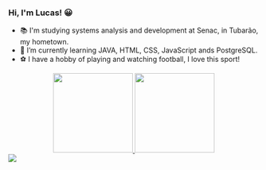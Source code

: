 ### Hi, I'm Lucas! 😀

- 📚 I'm studying systems analysis and development at Senac, in Tubarão, my hometown.
- 🌱 I’m currently learning JAVA, HTML, CSS, JavaScript ands PostgreSQL.
- ⚽ I have a hobby of playing and watching football, I love this sport!

<div align="center">
  <a href="https://github.com/lucasbmoraes">
  <img height="160em" src="https://github-readme-stats.vercel.app/api?username=lucasbmoraes&show_icons=true&theme=chartreuse-dark&include_all_commits=true&count_private=true"/>
  <img height="160em" src="https://github-readme-stats.vercel.app/api/top-langs/?username=lucasbmoraes&layout=compact&langs_count=7&theme=chartreuse-dark"/>
</div>

<div>
  <a href="https://www.linkedin.com/in/lucasboschetmoraes" target="_blank"><img src="https://img.shields.io/badge/-LinkedIn-%230077B5?style=for-the-badge&logo=linkedin&logoColor=white" target="_blank"></a> 
<div
